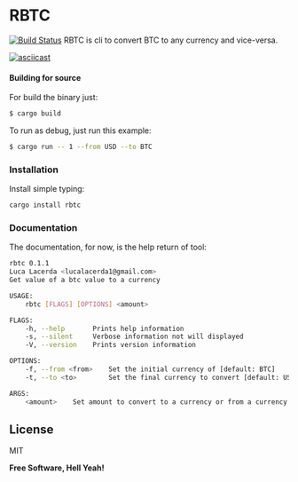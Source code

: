 # RBTC

[![Build Status](https://travis-ci.com/lucawen/rbtc.svg?branch=master)](https://travis-ci.com/lucawen/rbtc)
RBTC is cli to convert BTC to any currency and vice-versa.

[![asciicast](https://asciinema.org/a/lYSpDjAFgPsXW5lNOvaPuKY77.svg)](https://asciinema.org/a/lYSpDjAFgPsXW5lNOvaPuKY77)

#### Building for source
For build the binary just:
```sh
$ cargo build
```
To run as debug, just run this example:
```sh
$ cargo run -- 1 --from USD --to BTC
```
### Installation
Install simple typing:

```sh
cargo install rbtc
```

### Documentation
The documentation, for now, is the help return of tool:

```sh
rbtc 0.1.1
Luca Lacerda <lucalacerda1@gmail.com>
Get value of a btc value to a currency

USAGE:
    rbtc [FLAGS] [OPTIONS] <amount>

FLAGS:
    -h, --help       Prints help information
    -s, --silent     Verbose information not will displayed
    -V, --version    Prints version information

OPTIONS:
    -f, --from <from>    Set the initial currency of [default: BTC]
    -t, --to <to>        Set the final currency to convert [default: USD]

ARGS:
    <amount>    Set amount to convert to a currency or from a currency
```


License
----

MIT


**Free Software, Hell Yeah!**
